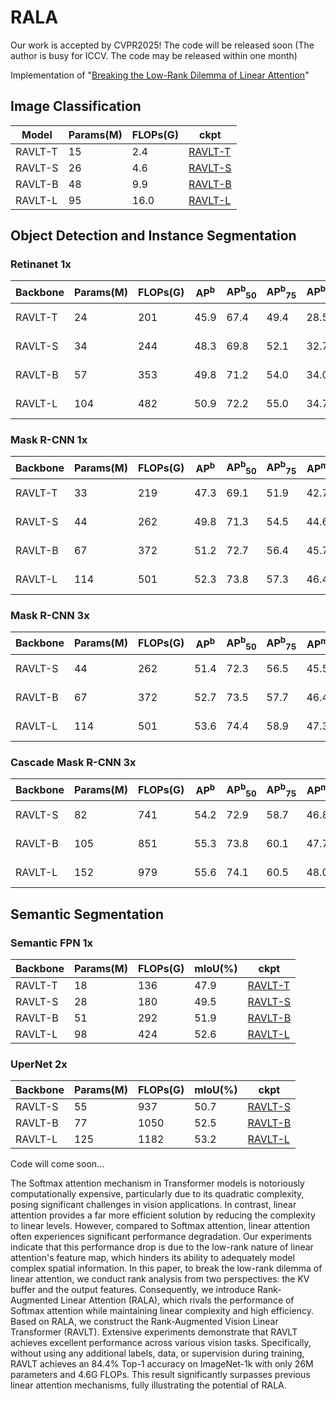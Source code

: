 # RALA
Our work is accepted by CVPR2025! The code will be released soon (The author is busy for ICCV. The code may be released within one month)

Implementation of "[Breaking the Low-Rank Dilemma of Linear Attention](https://arxiv.org/abs/2411.07635)"

## Image Classification
|Model|Params(M)|FLOPs(G)|ckpt|
|-|-|-|-|
|RAVLT-T|15|2.4|[RAVLT-T](https://huggingface.co/aldjalkdf/RAVLT/blob/main/RAVLT_T.pth)|
|RAVLT-S|26|4.6|[RAVLT-S](https://huggingface.co/aldjalkdf/RAVLT/blob/main/RAVLT_S.pth)|
|RAVLT-B|48|9.9|[RAVLT-B](https://huggingface.co/aldjalkdf/RAVLT/blob/main/RAVLT_B.pth)|
|RAVLT-L|95|16.0|[RAVLT-L](https://huggingface.co/aldjalkdf/RAVLT/blob/main/RAVLT_L.pth)|

## Object Detection and Instance Segmentation
### Retinanet 1x
|Backbone|Params(M)|FLOPs(G)|AP<sup>b</sup>|AP<sup>b</sup><sub>50</sub>|AP<sup>b</sup><sub>75</sub>|AP<sup>b</sup><sub>S</sub>|AP<sup>b</sup><sub>M</sub>|AP<sup>b</sup><sub>L</sub>|ckpt|
|-|-|-|-|-|-|-|-|-|-|
|RAVLT-T|24 |201 |45.9 |67.4 |49.4 |28.5 |50.1 |60.8|[RAVLT-T](https://huggingface.co/aldjalkdf/RAVLT/blob/main/retinanet_t_1x_12_epoch.pth)|
|RAVLT-S|34 |244 |48.3 |69.8 |52.1 |32.7 |52.8 |63.6|[RAVLT-S](https://huggingface.co/aldjalkdf/RAVLT/blob/main/retinanet_s_1x_12_epoch.pth)|
|RAVLT-B|57 |353 |49.8 |71.2 |54.0 |34.0 |54.3 |64.9|[RAVLT-B](https://huggingface.co/aldjalkdf/RAVLT/blob/main/retinanet_b_1x_12_epoch.pth)|
|RAVLT-L|104 |482 |50.9 |72.2 |55.0 |34.7 |55.7 |65.4|[RAVLT-L](https://huggingface.co/aldjalkdf/RAVLT/blob/main/retinanet_l_1x_12_epoch.pth)|

### Mask R-CNN 1x
|Backbone|Params(M)|FLOPs(G)|AP<sup>b</sup>|AP<sup>b</sup><sub>50</sub>|AP<sup>b</sup><sub>75</sub>|AP<sup>m</sup>|AP<sup>m</sup><sub>50</sub>|AP<sup>m</sup><sub>75</sub>|ckpt|
|-|-|-|-|-|-|-|-|-|-|
|RAVLT-T|33 |219 |47.3 |69.1 |51.9 |42.7 |66.2 |46.0|[RAVLT-T](https://huggingface.co/aldjalkdf/RAVLT/blob/main/maskrcnn_t_1x_12_epoch.pth)|
|RAVLT-S|44 |262 |49.8 |71.3 |54.5 |44.6 |68.5 |48.2|[RAVLT-S](https://huggingface.co/aldjalkdf/RAVLT/blob/main/maskrcnn_s_1x_12_epoch.pth)|
|RAVLT-B|67 |372 |51.2 |72.7 |56.4 |45.7 |69.9 |49.5|[RAVLT-B](https://huggingface.co/aldjalkdf/RAVLT/blob/main/maskrcnn_b_1x_12_epoch.pth)|
|RAVLT-L|114 |501 |52.3 |73.8 |57.3 |46.4 |71.1 |50.4|[RAVLT-L](https://huggingface.co/aldjalkdf/RAVLT/blob/main/maskrcnn_l_1x_12_epoch.pth)|

### Mask R-CNN 3x
|Backbone|Params(M)|FLOPs(G)|AP<sup>b</sup>|AP<sup>b</sup><sub>50</sub>|AP<sup>b</sup><sub>75</sub>|AP<sup>m</sup>|AP<sup>m</sup><sub>50</sub>|AP<sup>m</sup><sub>75</sub>|ckpt|
|-|-|-|-|-|-|-|-|-|-|
|RAVLT-S|44 |262 |51.4 |72.3 |56.5 |45.5 |69.7 |48.8|[RAVLT-S](https://huggingface.co/aldjalkdf/RAVLT/blob/main/maskrcnn_s_3x_36_epoch.pth)|
|RAVLT-B|67 |372 |52.7 |73.5 |57.7 |46.4 |70.6 |50.2|[RAVLT-B](https://huggingface.co/aldjalkdf/RAVLT/blob/main/maskrcnn_b_3x_36_epoch.pth)|
|RAVLT-L|114 |501 |53.6 |74.4 |58.9 |47.3 |71.6 |51.2|[RAVLT-L](https://huggingface.co/aldjalkdf/RAVLT/blob/main/maskrcnn_l_3x_36_epoch.pth)|

### Cascade Mask R-CNN  3x
|Backbone|Params(M)|FLOPs(G)|AP<sup>b</sup>|AP<sup>b</sup><sub>50</sub>|AP<sup>b</sup><sub>75</sub>|AP<sup>m</sup>|AP<sup>m</sup><sub>50</sub>|AP<sup>m</sup><sub>75</sub>|ckpt|
|-|-|-|-|-|-|-|-|-|-|
|RAVLT-S|82 |741 |54.2 |72.9 |58.7 |46.8 |70.5 |50.9|[RAVLT-S](https://huggingface.co/aldjalkdf/RAVLT/blob/main/Casmaskrcnn_s_3x_36_epoch.pth)|
|RAVLT-B|105 |851 |55.3 |73.8 |60.1 |47.7 |71.4 |52.1|[RAVLT-B](https://huggingface.co/aldjalkdf/RAVLT/blob/main/Casmaskrcnn_b_3x_36_epoch.pth)|
|RAVLT-L|152 |979 |55.6 |74.1 |60.5 |48.0 |71.8 |52.3|[RAVLT-L](https://huggingface.co/aldjalkdf/RAVLT/blob/main/Casmaskrcnn_l_3x_36_epoch.pth)|

## Semantic Segmentation
### Semantic FPN 1x
|Backbone|Params(M)|FLOPs(G)|mIoU(%)|ckpt|
|-|-|-|-|-|
|RAVLT-T|18 |136 |47.9|[RAVLT-T](https://huggingface.co/aldjalkdf/RAVLT/blob/main/fpn_t_1x.pth) |
|RAVLT-S|28 |180 |49.5|[RAVLT-S](https://huggingface.co/aldjalkdf/RAVLT/blob/main/fpn_s_1x.pth) |
|RAVLT-B|51 |292 |51.9|[RAVLT-B](https://huggingface.co/aldjalkdf/RAVLT/blob/main/fpn_b_1x.pth) |
|RAVLT-L|98 |424 |52.6|[RAVLT-L](https://huggingface.co/aldjalkdf/RAVLT/blob/main/fpn_l_1x.pth) | 

### UperNet 2x
|Backbone|Params(M)|FLOPs(G)|mIoU(%)|ckpt|
|-|-|-|-|-|
|RAVLT-S|55 |937 |50.7|[RAVLT-S](https://huggingface.co/aldjalkdf/RAVLT/blob/main/uper_s_2x.pth)|
|RAVLT-B|77 |1050 |52.5|[RAVLT-B](https://huggingface.co/aldjalkdf/RAVLT/blob/main/uper_b_2x.pth)|
|RAVLT-L|125 |1182 |53.2|[RAVLT-L](https://huggingface.co/aldjalkdf/RAVLT/blob/main/uper_l_2x.pth)|

Code will come soon...

The Softmax attention mechanism in Transformer models is notoriously computationally expensive, particularly due to its quadratic complexity, posing significant challenges in vision applications. In contrast, linear attention provides a far more efficient solution by reducing the complexity to linear levels. However, compared to Softmax attention, linear attention often experiences significant performance degradation. Our experiments indicate that this performance drop is due to the low-rank nature of linear attention's feature map, which hinders its ability to adequately model complex spatial information. In this paper, to break the low-rank dilemma of linear attention, we conduct rank analysis from two perspectives: the KV buffer and the output features. Consequently, we introduce Rank-Augmented Linear Attention (RALA), which rivals the performance of Softmax attention while maintaining linear complexity and high efficiency. Based on RALA, we construct the Rank-Augmented Vision Linear Transformer (RAVLT). Extensive experiments demonstrate that RAVLT achieves excellent performance across various vision tasks. Specifically, without using any additional labels, data, or supervision during training, RAVLT achieves an 84.4% Top-1 accuracy on ImageNet-1k with only 26M parameters and 4.6G FLOPs. This result significantly surpasses previous linear attention mechanisms, fully illustrating the potential of RALA. 
